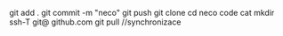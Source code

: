 git add  . 
git commit -m "neco"
git push
git clone
cd neco
code
cat
mkdir
ssh-T git@ github.com
git pull //synchronizace